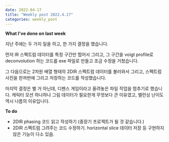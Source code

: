 ```yaml
---
date: 2022-04-17
title: "Weekly post 2022.4.17"
categories: weekly_post
---
```


**What I've done on last week**

지난 주에는 두 가지 일을 하고, 한 가지 결정을 했습니다.

먼저 IR 스펙트럼 데이터를 특정 구간만 찝어서 그리고, 그 구간을 voigt profile로 deconvolution 하는 코드를 exe 파일로 만들고 조금 수정을 거쳤습니다.

그 다음으로는 2차원 배열 형태의 2DIR 스펙트럼 데이터를 불러와서 그리고, 스펙트럼 사진을 한꺼번에 그리고 저장하는 코드를 작성했습니다.

마지막 결정은 별 거 아닌데, 디펜스 게임이라고 올려놓은 파일 작업을 멈추기로 했습니다. 캐릭터 모션 하나하나 그림 데이터가 필요한게 무엇보다 큰 이유였고, 밸런싱 난이도 역시 나름의 이유입니다.

**To do**
* 2DIR phasing 코드 읽고 작성하기 (중장기 프로젝트가 될 것 같습니다.)
* 2DIR 스펙트럼 그려주는 코드 수정하기. horizontal slice 데이터 저장 등 구현하지 않은 기능이 다소 있음.